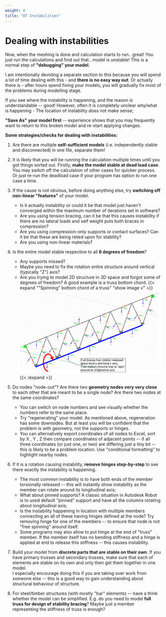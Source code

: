 ```yaml
---
weight: 8
title: "07 Instabilities"
---
```


# Dealing with instabilities

Now, when the meshing is done and calculation starts to run.. great! You
just run the calculations and find out that.. model is unstable! This is a
normal step of **"debugging" your model**.

I am intentionally devoting a separate section to this because you will
spend a lot of time dealing with this - and **there is no easy way out**. 
Or actually there is - after hours spend fixing your models, you will gradually fix most of the problems during modelling stage.

If you see where the instability is happening, and the reason is
understandable -- good! However, often it is completely unclear why/what
is happening - The location of instability does not make sense;

**"Save As" your model first** -- experience shows that you may frequently
want to return to this broken model and re-start applying changes.

**Some strategies/checks for dealing with instabilities:**

1)  Are there are multiple **self-sufficient models** (i.e. independently stable and disconnected) in one file, separate them!

2)  It is likely that you will be running the calculation multiple times
    until you got things sorted out. Firstly, **make the model stable at
    dead load case**. You may switch off the calculation of other cases
    for quicker process. Or just re-run the deadload case if your
    program has option to run one case a time.

3)  If the cause is not obvious, before doing anything else, try
    **switching off non-linear "features"** of your model.
    -  Is it actually instability or could it be that model just
        haven't converged within the maximum number of iterations set in
        software?
    -  Are you using tension bracing, can it be that this causes
        instability if there are no lateral loads and self weight puts both braces in compression?
    -  Are you using compression-only supports or contact surfaces? Can
        it be that these are being relied upon for stability?
    -  Are you using non-linear materials?

4)  Is the entire model stable respective to all **6 degrees of freedom**?
    -  Any supports missed?
    -  Maybe you need to fix the rotation entire structure around vertical (typically "Z")
        axis?
    -  Are you trying to model 2D structure in 3D space and forgot some
        of degrees of freedom? A good example is a truss bottom chord.
{{< expand "\"Spinning\" bottom chord of a truss" "show image v" >}}
![Chord Instability](img/rotatingchord.png "Chord instability")
{{< /expand >}}


5)  Do nodes "node-out"? Are there two **geometry nodes very very close** to each
    other that are meant to be a single node? Are there two nodes at the
    same coordinates?
    -  You can switch on node numbers and see visually whether the
        numbers refer to the same place.
    - Try "regenerating" your model. As mentioned above, regeneration has some downsides. But at least you will be confident that the problem is with geometry, not the supports or hinges.
    -   You can alternatively export coordinates of all nodes to Excel, sort by X
        , Y , Z then compare coordinates of adjacent points -- if all
        three coordinates (or just one, or two) are differing just a
        tiny bit -- this is likely to be a problem location. Use
        "conditional formatting" to highlight nearby nodes.

6)  If it is a rotation causing instability, **remove hinges step-by-step**
    to see there exactly the instability is happening.
    -  The most common instability is to have both ends of the member
        torsionally released -- this will instantly show instability as
        the member can rotate around its longitudinal axis;
    -  What about pinned supports? A classic situation in Autodesk
        Robot is to used default "pinned" support and have all the
        columns rotating about longitudinal axis;
    -  Is the instability happening in location with multiple members
        connecting an all of these having hinges defined at the node?
        Try removing hinge for one of the members -- to ensure that node is
        not "free spinning" around itself.
    -  Some programs may also allow to put hinge at the end of "truss"
        member. If the member itself has no bending stiffness and a
        hinge is applied at end to release this stiffness -- this causes
        instability.

7)  Build your model from **discrete parts that are stable on their own**.
    If you have primary trusses and secondary trusses, make sure that
    each of elements are stable on its own and only then get them
    together in one model.\
    I especially encourage doing this if you are taking over work from
    someone else -- this is a good way to gain
    understanding about structural behaviour of structure.

8)  For steel/timber structures (with mostly "bar" elements) -- have a
    think whether the model can be simplified. E.g. do you need to model
    **full truss for design of stability bracing**? Maybe just a member
    representing the stiffness of truss is enough?